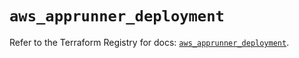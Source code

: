 # `aws_apprunner_deployment`

Refer to the Terraform Registry for docs: [`aws_apprunner_deployment`](https://registry.terraform.io/providers/hashicorp/aws/6.19.0/docs/resources/apprunner_deployment).
